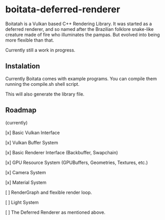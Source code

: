 # boitata-deferred-renderer


Boitatah is a Vulkan based C++ Rendering Library.
It was started as a deferred renderer, and so named after the Brazilian folklore snake-like creature made of fire who illuminates the pampas. 
But evolved into being more flexible than that.

Currently still a work in progress.


## Instalation

Currently Boitata comes with example programs.
You can compile them running the compile.sh shell script.

This will also generate the library file.

## Roadmap

(currently)

[x] Basic Vulkan Interface

[x] Vulkan Buffer System

[x] Basic Renderer Interface (Backbuffer, Swapchain)

[x] GPU Resource System (GPUBuffers, Geometries, Textures, etc.)

[x] Camera System

[x] Material System

[ ] RenderGraph and flexible render loop.

[ ] Light System

[ ] The Deferred Renderer as mentioned above.

